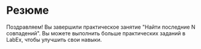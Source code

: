 # Резюме

Поздравляем! Вы завершили практическое занятие "Найти последние N совпадений". Вы можете выполнить больше практических заданий в LabEx, чтобы улучшить свои навыки.
